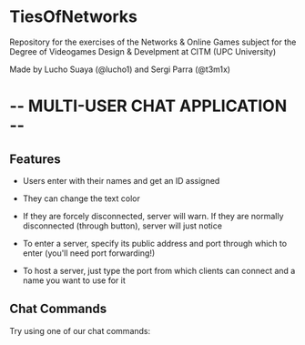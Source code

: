 # TiesOfNetworks
Repository for the exercises of the Networks &amp; Online Games subject for the Degree of Videogames Design &amp; Develpment at CITM (UPC University)


Made by Lucho Suaya (@lucho1) and Sergi Parra (@t3m1x)

# -- MULTI-USER CHAT APPLICATION --
## Features
- Users enter with their names and get an ID assigned
- They can change the text color
- If they are forcely disconnected, server will warn. If they are normally disconnected (through button), server will just notice

- To enter a server, specify its public address and port through which to enter (you'll need port forwarding!)
- To host a server, just type the port from which clients can connect and a name you want to use for it

## Chat Commands
Try using one of our chat commands: